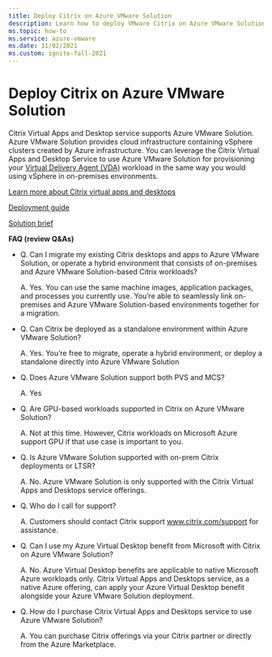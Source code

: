 ```yaml
---
title: Deploy Citrix on Azure VMware Solution
description: Learn how to deploy VMware Citrix on Azure VMware Solution.
ms.topic: how-to
ms.service: azure-vmware
ms.date: 11/02/2021
ms.custom: ignite-fall-2021
---
```



# Deploy Citrix on Azure VMware Solution

Citrix Virtual Apps and Desktop service supports Azure VMware Solution. Azure VMware Solution provides cloud infrastructure containing vSphere clusters created by Azure infrastructure. You can leverage the Citrix Virtual Apps and Desktop Service to use Azure VMware Solution for provisioning your [Virtual Delivery Agent (VDA)](https://www.citrix.com/downloads/xendesktop/components/xendesktop-and-xenapp-76-VDA.html) workload in the same way you would using vSphere in on-premises environments. 

[Learn more about Citrix virtual apps and desktops](https://www.citrix.com/products/citrix-virtual-apps-and-desktops/)

[Deployment guide](https://docs.citrix.com/en-us/citrix-virtual-apps-desktops-service/install-configure/resource-location/azure-resource-manager.html#azure-vmware-solution-avs-integration)

[Solution brief](https://www.citrix.com/content/dam/citrix/en_us/documents/solution-brief/citrix-virtual-apps-and-desktop-service-on-azure-vmware-solution.pdf)

**FAQ (review Q&As)**
 
- Q. Can I migrate my existing Citrix desktops and apps to Azure VMware Solution, or operate a hybrid environment that consists of on-premises and Azure VMware Solution-based Citrix workloads? 

    A. Yes. You can use the same machine images, application packages, and processes you currently use. You’re able to seamlessly link on-premises and Azure VMware Solution-based environments together for a migration.

- Q. Can Citrix be deployed as a standalone environment within Azure VMware Solution? 

    A. Yes. You’re free to migrate, operate a hybrid environment, or deploy a standalone directly into Azure VMware Solution 

- Q. Does Azure VMware Solution support both PVS and MCS? 

    A. Yes 

- Q. Are GPU-based workloads supported in Citrix on Azure VMware Solution? 

    A. Not at this time. However, Citrix workloads on Microsoft Azure support GPU if that use case is important to you. 

- Q. Is Azure VMware Solution supported with on-prem Citrix deployments or LTSR?  

    A. No.  Azure VMware Solution is only supported with the Citrix Virtual Apps and Desktops service offerings.  

- Q. Who do I call for support? 

    A. Customers should contact Citrix support www.citrix.com/support  for assistance. 

- Q. Can I use my Azure Virtual Desktop benefit from Microsoft with Citrix on Azure VMware Solution?
 
    A. No. Azure Virtual Desktop benefits are applicable to native Microsoft Azure workloads only. Citrix Virtual Apps and Desktops service, as a native Azure offering, can apply your Azure Virtual Desktop benefit alongside your Azure VMware Solution deployment. 

- Q. How do I purchase Citrix Virtual Apps and Desktops service to use Azure VMware Solution? 
    
    A. You can purchase Citrix offerings via your Citrix partner or directly from the Azure Marketplace. 
